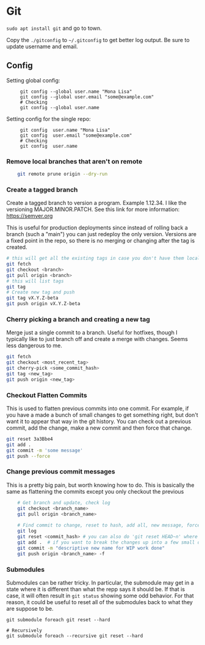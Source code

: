 # Git

`sudo apt install git` and go to town.


Copy the `./gitconfig` to `~/.gitconfig` to get better log output. Be sure to update username and email.


## Config

Setting global config:

```
     git config --global user.name "Mona Lisa"
     git config --global user.email "some@example.com"
     # Checking
     git config --global user.name
```

Setting config for the single repo:

```
     git config  user.name "Mona Lisa"
     git config  user.email "some@example.com"
     # Checking
     git config  user.name

```

### Remove local branches that aren't on remote

```bash
    git remote prune origin --dry-run
```
### Create a tagged branch

Create a tagged branch to version a program. Example 1.12.34. I like the versioning MAJOR.MINOR.PATCH. See this link
for more information: https://semver.org

This is useful for production deployments since instead of rolling back a branch (such a "main") you can just redeploy
the only version. Versions are a fixed point in the repo, so there is no merging or changing after the tag is created.

```bash
# this will get all the existing tags in case you don't have them locally
git fetch 
git checkout <branch>
git pull origin <branch>
# this will list tags 
git tag
# Create new tag and push
git tag vX.Y.Z-beta
git push origin vX.Y.Z-beta
```

### Cherry picking a branch and creating a new tag

Merge just a single commit to a branch. Useful for hotfixes, though I typically like to just branch off and create a
merge with changes. Seems less dangerous to me. 

```bash
git fetch
git checkout <most_recent_tag>
git cherry-pick <some_commit_hash>
git tag <new_tag>
git push origin <new_tag>
```


### Checkout Flatten Commits

This is used to flatten previous commits into one commit. For example, if you have a made a bunch of small changes to
get something right, but don't want it to appear that way in the git history. You can check out a previous commit, add
the change, make a new commit and then force that change.

```bash
git reset 3a3Bbe4
git add .
git commit -m 'some message'
git push --force
```

### Change previous commit messages

This is a pretty big pain, but worth knowing how to do. This is basically the same as flattening the commits except you
only checkout the previous

```bash
    # Get branch and update, check log
    git checkout <branch_name>
    git pull origin <branch_name>
    
    # Find commit to change, reset to hash, add all, new message, force push
    git log
    git reset <commit_hash> # you can also do 'git reset HEAD~n' where n is the number of commit messages you want to undo from the branch tip
    git add .  # if you want to break the changes up into a few small detailed commits you'll need to add the files one by one (you can use something like tig to do line by line adds)
    git commit -m "descriptive new name for WIP work done"
    git push origin <branch_name> -f
```

### Submodules

Submodules can be rather tricky. In particular, the submodule may get in a state where it is different than what the
repp says it should be. If that is case, it will often result in `git status` showing some odd behavior. For that
reason, it could be useful to reset all of the submodules back to what they are suppose to be. 

```
git submodule foreach git reset --hard

# Recursively
git submodule foreach --recursive git reset --hard
```

